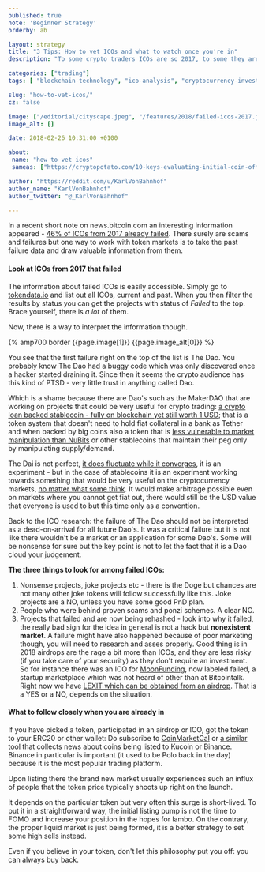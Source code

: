 ```yaml
---
published: true
note: 'Beginner Strategy'
orderby: ab

layout: strategy
title: "3 Tips: How to vet ICOs and what to watch once you're in"
description: "To some crypto traders ICOs are so 2017, to some they are a great concept democratizing finance. There are scams and failures but one way to work with token markets is to take the past failure data and draw valuable information from them."

categories: ["trading"]
tags: [ "blockchain-technology", "ico-analysis", "cryptocurrency-investing"]

slug: "how-to-vet-icos/"
cz: false

image: ["/editorial/cityscape.jpeg", "/features/2018/failed-icos-2017.jpg"]
image_alt: []

date: 2018-02-26 10:31:00 +0100

about:
 name: "how to vet icos"
 sameas: ["https://cryptopotato.com/10-keys-evaluating-initial-coin-offering-ico-investments/"]

author: "https://reddit.com/u/KarlVonBahnhof"
author_name: "KarlVonBahnhof"
author_twitter: "@_KarlVonBahnhof"

---
```


In a recent short note on news.bitcoin.com an interesting information appeared - [46% of ICOs from 2017 already failed](https://news.bitcoin.com/46-last-years-icos-failed-already/). There surely are scams and failures but one way to work with token markets is to take the past failure data and draw valuable information from them.


#### Look at ICOs from 2017 that failed


The information about failed ICOs is easily accessible. Simply go to [tokendata.io](https://www.tokendata.io) and list out all ICOs, current and past. When you then filter the results by status you can get the projects with status of *Failed* to the top. Brace yourself, there is *a lot* of them.

Now, there is a way to interpret the information though.

<div>
  {% amp700 border {{page.image[1]}} {{page.image_alt[0]}} %}
</div>

You see that the first failure right on the top of the list is The Dao. You probably know The Dao had a buggy code which was only discovered once a hacker started draining it. Since then it seems the crypto audience has this kind of PTSD - very little trust in anything called Dao.

Which is a shame because there are Dao's such as the MakerDAO that are working on projects that could be very useful for crypto trading: [a crypto loan backed stablecoin - fully on blockchain yet still worth 1 USD](/dai-stablecoin); that is a token system that doesn't need to hold fiat collateral in a bank as Tether and when backed by big coins also a token that is [less vulnerable to market manipulation than NuBits](http://jpkoning.blogspot.com/2016/08/end-of-stablecoin.html) or other stablecoins that maintain their peg only by manipulating supply/demand.

The Dai is not perfect, [it does fluctuate while it converges](https://coinmarketcap.com/currencies/dai/), it is an experiment - but in the case of stablecoins it is an experiment working towards something that would be very useful on the cryptocurrency markets, [no matter what some think](https://prestonbyrne.com/2018/01/11/epicaricacy/). It would make arbitrage possible even on markets where you cannot get fiat out, there would still be the USD value that everyone is used to but this time only as a convention.

Back to the ICO research: the failure of The Dao should not be interpreted as a dead-on-arrival for all future Dao's. It was a critical failure but it is not like there wouldn't be a market or an application for some Dao's. Some will be nonsense for sure but the key point is not to let the fact that it is a Dao cloud your judgement.

**The three things to look for among failed ICOs:**

1. Nonsense projects, joke projects etc - there is the Doge but chances are not many other joke tokens will follow successfully like this. Joke projects are a NO, unless you have some good PnD plan.
2. People who were behind proven scams and ponzi schemes. A clear NO.
3. Projects that failed and are now being rehashed - look into why it failed, the really bad sign for the idea in general is not a hack but **nonexistent market**. A failure might have also happened because of poor marketing though, you will need to research and asses properly. Good thing is in 2018 airdrops are the rage a bit more than ICOs, and they are less risky (if you take care of your security) as they don't require an investment. So for instance there was an ICO for [MoonFunding](https://moonfunding.com), now labeled failed, a startup marketplace which was not heard of other than at Bitcointalk. Right now we have [LEXIT which can be obtained from an airdrop](/airdrops/). That is a YES or a NO, depends on the situation.

#### What to follow closely when you are already in

If you have picked a token, participated in an airdrop or ICO, got the token to your ERC20 or other wallet: Do subscribe to [CoinMarketCal](https://coinmarketcal.com) or [a similar tool](/tools/) that collects news about coins being listed to Kucoin or Binance. Binance in particular is important (it used to be Polo back in the day) because it is the most popular trading platform.

Upon listing there the brand new market usually experiences such an influx of people that the token price typically shoots up right on the launch.

It depends on the particular token but very often this surge is short-lived. To put it in a straightforward way, the initial listing pump is not the time to FOMO and increase your position in the hopes for lambo. On the contrary, the proper liquid market is just being formed, it is a better strategy to set some high sells instead.

Even if you believe in your token, don't let this philosophy put you off: you can always buy back.
